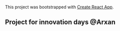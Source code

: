 This project was bootstrapped with [Create React App](https://github.com/facebook/create-react-app).

## Project for innovation days @Arxan

